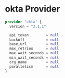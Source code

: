 # okta Provider

[embedmd]:# (okta.tf)
```tf
provider "okta" {
  version = "3.1.1"

  api_token        = null
  backoff          = null
  base_url         = null
  max_retries      = null
  max_wait_seconds = null
  min_wait_seconds = null
  org_name         = null
  parallelism      = null
}
```
